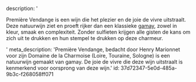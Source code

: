 description: '<p>Première Vendange is een wijn die het plezier en de joie de vivre uitstraalt. Deze natuurwijn ziet en proeft rijker dan een klassieke <a href="/nl/grape/gamay-a-jus-blanc">gamay</a>, zowel in kleur, smaak en complexiteit. Zonder sulfieten krijgen alle gisten de kans om zich uit te drukken en hun stempel te drukken op deze charmeur.</p>'
meta_description: 'Première Vendange, bedacht door Henry Marionnet voor zijn Domaine de la Charmoise (Loire, Touraine, Sologne) is een natuurwijn gemaakt van gamay. De joie de vivre die deze wijn uitstraalt is kenmerkend voor oorsprong van deze wijn.'
id: 37d72347-5e0d-485a-9b3c-f268058ff071
